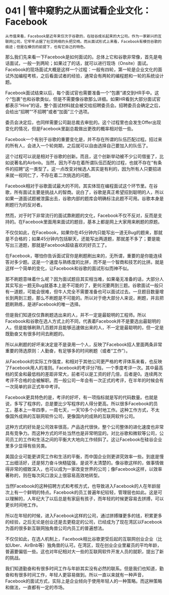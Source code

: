 # 041 | 管中窥豹之从面试看企业文化：Facebook

    从市值来看，Facebook是近年来仅次于谷歌的，在硅谷成长起来的大公司。作为一家新兴的互联网公司，它牢牢占据了社交网络的头把交椅。而从面试形式上来看，Facebook有模仿谷歌的痕迹；但是在模仿的前提下，也有它自己的特色。

那么我们先来看一下Facebook是如何面试的。总体上它和谷歌非常像，首先是电话面试，一般一到两轮；如果过了的话，就可以进行现场（Onsite）面试。Facebook的现场面试大概是这样一个过程：一般有四轮，第一轮是企业文化的面试外加编程考核，之后看面试者的经验，通常会有两轮的编程题和一轮的系统设计题。

Facebook面试结束以后，每个面试官也需要准备一个“包裹”递交到HR手中。这个“包裹”也和谷歌类似，但是不需要像谷歌那么详细。如果HR看到大部分面试官都表示“Hire”的话，整个面试材料就会被交给招聘委员会。招聘委员会确定之后，会给出“招聘”“不招聘”或者“加面”三个选项。

委员会决定后，也同样需要公司副总裁去审批的。这个过程里也会发生Offer出现变化的情况，但是Facebook里副总裁做出更改的概率相对低一些。

Facebook一个有别于谷歌的重要变化是，并不存在所谓的队伍匹配过程。招过来的所有人，会进入一个轮岗期，之后就可以自由选择自己要加入的队伍了。

这个过程可以说是相对于谷歌的创新。而且，这个创新举动被不少公司借鉴了，比如说著名的Airbnb。当然，因为不存在着所谓队伍匹配的过程，也就不存在“有条件的招聘”这一类型了。这一点改变对候选人其实是有利的，因为所有人只要招进来就一视同仁了，不存在着二次挑选的问题。

Facebook相对于谷歌面试最大的不同，其实体现在编程面试这个环节里。在谷歌，所有面试主要是挑战人的智商。说白了，谷歌是真正希望招到聪明的人，所以如果一道面试题被泄露出去，谷歌内部的题库会明确标注此题不可用。谷歌本身是刷题行为的反对者。

然而，对于时下非常流行的面试靠刷题的文化，Facebook不仅不反对，反而是支持的。在Facebook里面用来面试的题目，基本上都是网上大家用来刷题的原题。

不仅仅如此，在Facebook，如果你在45分钟内只能写出一道无Bug的题来，那就是不合格的；如果45分钟内包括聊天，还能写出两道题，那就差不多了；要是能写出三道题，那就是Facebook超级喜欢的好员工了。

在Facebook，哪怕你告诉面试官你是刷题刷出来的，无所谓，重要的是你能连续答对多少题。这是一个速度与熟练度的比拼，而不是一个智商和技艺的比拼。就是这样一个简单的变化，让Facebook和谷歌的面试形似而神不似。

那不刷题意味着什么呢？因为面试题目其实相当难，如果毫无准备的话，大部分人其实写出一题无Bug就基本上是不可能的了，更何况要两到三题。谷歌面试一般只有一道题，可能会很难，但牛人完全不需要准备也可以面试过去。一旦题目数量增长到两到三题，那么不刷题是不可能的。所以对于绝大部分人来说，刷题，并且把题刷熟练，是进Facebook的唯一选择。

但是我们知道仅仅靠刷题选出来的人，并不一定是最聪明的工程师。所以Facebook和谷歌在选人方式上的不同，代表着Facebook并不是要选出最聪明的人。但是能够刷熟几百题并且能够迅速做出来的人，不一定是最聪明的，但一定是既勤奋又有很多时间去刷题的。

所以从刷题的好坏来决定是不是录用一个人，反映了Facebook招人里面两条非常重要的筛选原则：人勤奋，有足够多的时间刷题（或者“工作”）。

从Facebook的实际工作强度，和相对于其他公司更严格的考评体系来看，也反映了Facebook用人的准则。Facebook的考评分7档，一个季度考评一次。其中最高档的奖金和最低档的差距非常大，前者可以是工资的好几倍，后者是0。连续两次考评不合格的会被解职。而一般公司一年会有一次正式的考评，在半年的时候会有一次简单的非正式年中考评。

Facebook更具特色的是，考评的好坏，有一项指标就是写的代码数量。也就是说，多写了程序的，总是要比少写程序的人得分更高。所以很多Facebook的员工，基本上一年四季，一周七天，一天10多个小时地工作。这种工作方式，不太像国外成熟的互联网软件公司，更像国内的成熟的互联网软件公司。

这种方式的好处是公司效率很高，产品迭代很快，整个公司整体的进化速度也非常具有竞争力。而这种方式的坏处当然也是非常明显的。对比谷歌和微软等公司，公司员工的工作和生活之间的平衡大大地向工作倾斜了。这让Facebook在硅谷企业里多少显得有些另类。

美国企业可能更讲究工作和生活的平衡，而中国企业则更讲究效率一些。到底是慢工出细活好，还是努力奋斗快糙猛强，是说不太清楚的。像谷歌这样的，做事情做得非常的细致深入，也可以成为一家改变世界的公司；像Facebook这样，以效率著称的，则在每次风口浪尖上很容易高效地转型。

当然Facebook的这种招聘方式和考核方式，也导致进入Facebook的人在年龄层次上有一个鲜明的特点。Facebook的员工普遍年纪较轻，管理层也如此。这是可以理解的，人年纪大了以后总是有家庭有孩子，而年轻的时候更容易去拼搏，可以更长时间地工作。

所以在年轻的时候，进入Facebook这样的公司，通过拼搏赚更多的钱，积累更多的经验，之后无论是创业还是去更稳定的公司，已经成为了现在湾区以Facebook为首的很多新互联网独角兽公司内员工的普遍想法。

不仅仅如此，在选人机制上，Facebook相比谷歌更受后起的互联网创业企业（比如Uber、AirBnb等）独角兽的认可。在湾区，现在创业企业里雇员的平均年龄，普遍要偏低一些。这也对年纪相对大一些的互联网软件开发人员的就职，提出了新的挑战。

我们知道勤奋和有很多时间工作与年龄其实没有必然的联系。但是我们也知道，勤奋和有很多时间工作，年轻人更容易做到。所以一直以来就有一种声音，Facebook的面试方式，实际上是企业倾向于使用年轻人的一种策略。而这种策略和做法，一直都有一定的市场。
    
